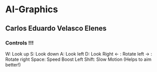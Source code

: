 # AI-Graphics

## Carlos Eduardo Velasco Elenes

### Controls !!!

W: Look up
S: Look down
A: Look left
D: Look Right
<- : Rotate left
-> : Rotate right
Space: Speed Boost
Left Shift: Slow Motion (Helps to aim better!)
